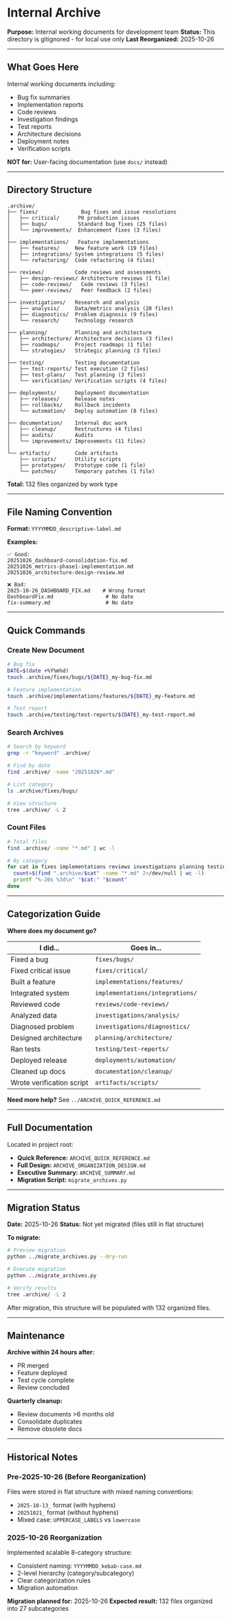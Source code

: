 # Internal Archive

**Purpose:** Internal working documents for development team
**Status:** This directory is gitignored - for local use only
**Last Reorganized:** 2025-10-26

---

## What Goes Here

Internal working documents including:
- Bug fix summaries
- Implementation reports
- Code reviews
- Investigation findings
- Test reports
- Architecture decisions
- Deployment notes
- Verification scripts

**NOT for:** User-facing documentation (use `docs/` instead)

---

## Directory Structure

```
.archive/
├── fixes/              Bug fixes and issue resolutions
│   ├── critical/      P0 production issues
│   ├── bugs/          Standard bug fixes (25 files)
│   └── improvements/  Enhancement fixes (3 files)
│
├── implementations/   Feature implementations
│   ├── features/     New feature work (19 files)
│   ├── integrations/ System integrations (5 files)
│   └── refactoring/  Code refactoring (4 files)
│
├── reviews/          Code reviews and assessments
│   ├── design-reviews/ Architecture reviews (1 file)
│   ├── code-reviews/   Code reviews (3 files)
│   └── peer-reviews/   Peer feedback (2 files)
│
├── investigations/   Research and analysis
│   ├── analysis/     Data/metrics analysis (20 files)
│   ├── diagnostics/  Problem diagnosis (9 files)
│   └── research/     Technology research
│
├── planning/         Planning and architecture
│   ├── architecture/ Architecture decisions (3 files)
│   ├── roadmaps/     Project roadmaps (1 file)
│   └── strategies/   Strategic planning (3 files)
│
├── testing/          Testing documentation
│   ├── test-reports/ Test execution (2 files)
│   ├── test-plans/   Test planning (3 files)
│   └── verification/ Verification scripts (4 files)
│
├── deployments/      Deployment documentation
│   ├── releases/     Release notes
│   ├── rollbacks/    Rollback incidents
│   └── automation/   Deploy automation (8 files)
│
├── documentation/    Internal doc work
│   ├── cleanup/      Restructures (4 files)
│   ├── audits/       Audits
│   └── improvements/ Improvements (11 files)
│
└── artifacts/        Code artifacts
    ├── scripts/      Utility scripts
    ├── prototypes/   Prototype code (1 file)
    └── patches/      Temporary patches (1 file)
```

**Total:** 132 files organized by work type

---

## File Naming Convention

**Format:** `YYYYMMDD_descriptive-label.md`

**Examples:**
```
✅ Good:
20251026_dashboard-consolidation-fix.md
20251026_metrics-phase1-implementation.md
20251026_architecture-design-review.md

❌ Bad:
2025-10-26_DASHBOARD_FIX.md    # Wrong format
DashboardFix.md                 # No date
fix-summary.md                  # No date
```

---

## Quick Commands

### Create New Document

```bash
# Bug fix
DATE=$(date +%Y%m%d)
touch .archive/fixes/bugs/${DATE}_my-bug-fix.md

# Feature implementation
touch .archive/implementations/features/${DATE}_my-feature.md

# Test report
touch .archive/testing/test-reports/${DATE}_my-test-report.md
```

### Search Archives

```bash
# Search by keyword
grep -r "keyword" .archive/

# Find by date
find .archive/ -name "20251026*.md"

# List category
ls .archive/fixes/bugs/

# View structure
tree .archive/ -L 2
```

### Count Files

```bash
# Total files
find .archive/ -name "*.md" | wc -l

# By category
for cat in fixes implementations reviews investigations planning testing deployments documentation artifacts; do
  count=$(find ".archive/$cat" -name "*.md" 2>/dev/null | wc -l)
  printf "%-20s %3d\n" "$cat:" "$count"
done
```

---

## Categorization Guide

**Where does my document go?**

| I did... | Goes in... |
|----------|------------|
| Fixed a bug | `fixes/bugs/` |
| Fixed critical issue | `fixes/critical/` |
| Built a feature | `implementations/features/` |
| Integrated system | `implementations/integrations/` |
| Reviewed code | `reviews/code-reviews/` |
| Analyzed data | `investigations/analysis/` |
| Diagnosed problem | `investigations/diagnostics/` |
| Designed architecture | `planning/architecture/` |
| Ran tests | `testing/test-reports/` |
| Deployed release | `deployments/automation/` |
| Cleaned up docs | `documentation/cleanup/` |
| Wrote verification script | `artifacts/scripts/` |

**Need more help?** See `../ARCHIVE_QUICK_REFERENCE.md`

---

## Full Documentation

Located in project root:
- **Quick Reference:** `ARCHIVE_QUICK_REFERENCE.md`
- **Full Design:** `ARCHIVE_ORGANIZATION_DESIGN.md`
- **Executive Summary:** `ARCHIVE_SUMMARY.md`
- **Migration Script:** `migrate_archives.py`

---

## Migration Status

**Date:** 2025-10-26
**Status:** Not yet migrated (files still in flat structure)

**To migrate:**
```bash
# Preview migration
python ../migrate_archives.py --dry-run

# Execute migration
python ../migrate_archives.py

# Verify results
tree .archive/ -L 2
```

After migration, this structure will be populated with 132 organized files.

---

## Maintenance

**Archive within 24 hours after:**
- PR merged
- Feature deployed
- Test cycle complete
- Review concluded

**Quarterly cleanup:**
- Review documents >6 months old
- Consolidate duplicates
- Remove obsolete docs

---

## Historical Notes

### Pre-2025-10-26 (Before Reorganization)
Files were stored in flat structure with mixed naming conventions:
- `2025-10-13_` format (with hyphens)
- `20251021_` format (without hyphens)
- Mixed case: `UPPERCASE_LABELS` vs `lowercase`

### 2025-10-26 Reorganization
Implemented scalable 8-category structure:
- Consistent naming: `YYYYMMDD_kebab-case.md`
- 2-level hierarchy (category/subcategory)
- Clear categorization rules
- Migration automation

**Migration planned for:** 2025-10-26
**Expected result:** 132 files organized into 27 subcategories

